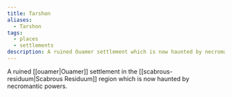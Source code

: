 ```yaml
---
title: Tarshon
aliases:
  - Tarshon
tags:
  - places
  - settlements
description: A ruined Ouamer settlement which is now haunted by necromantic powers.
---
```

A ruined [[ouamer|Ouamer]] settlement in the [[scabrous-residuum|Scabrous Residuum]] region which is now haunted by necromantic powers.